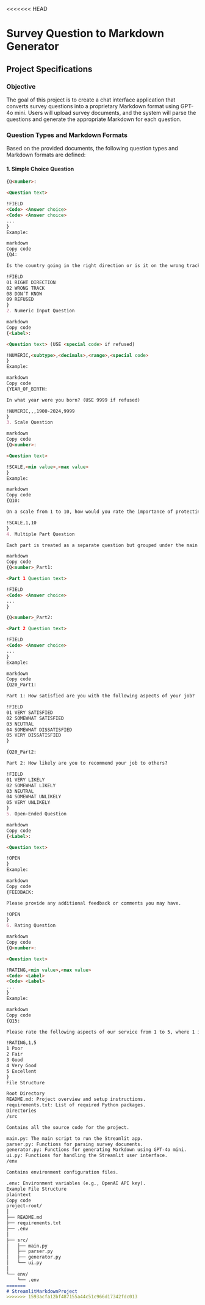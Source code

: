 <<<<<<< HEAD
# Survey Question to Markdown Generator

## Project Specifications

### Objective
The goal of this project is to create a chat interface application that converts survey questions into a proprietary Markdown format using GPT-4o mini. Users will upload survey documents, and the system will parse the questions and generate the appropriate Markdown for each question.

### Question Types and Markdown Formats
Based on the provided documents, the following question types and Markdown formats are defined:

#### 1. Simple Choice Question
```markdown
{Q<number>:

<Question text>

!FIELD
<Code> <Answer choice>
<Code> <Answer choice>
...
}
Example:

markdown
Copy code
{Q4:

Is the country going in the right direction or is it on the wrong track?

!FIELD
01 RIGHT DIRECTION
02 WRONG TRACK
08 DON’T KNOW
09 REFUSED
}
2. Numeric Input Question

markdown
Copy code
{<Label>:

<Question text> (USE <special code> if refused)

!NUMERIC,<subtype>,<decimals>,<range>,<special code>
}
Example:

markdown
Copy code
{YEAR_OF_BIRTH:

In what year were you born? (USE 9999 if refused)

!NUMERIC,,,1900-2024,9999
}
3. Scale Question

markdown
Copy code
{Q<number>:

<Question text>

!SCALE,<min value>,<max value>
}
Example:

markdown
Copy code
{Q10:

On a scale from 1 to 10, how would you rate the importance of protecting the environment?

!SCALE,1,10
}
4. Multiple Part Question

Each part is treated as a separate question but grouped under the main question label.

markdown
Copy code
{Q<number>_Part1:

<Part 1 Question text>

!FIELD
<Code> <Answer choice>
...
}

{Q<number>_Part2:

<Part 2 Question text>

!FIELD
<Code> <Answer choice>
...
}
Example:

markdown
Copy code
{Q20_Part1:

Part 1: How satisfied are you with the following aspects of your job?

!FIELD
01 VERY SATISFIED
02 SOMEWHAT SATISFIED
03 NEUTRAL
04 SOMEWHAT DISSATISFIED
05 VERY DISSATISFIED
}

{Q20_Part2:

Part 2: How likely are you to recommend your job to others?

!FIELD
01 VERY LIKELY
02 SOMEWHAT LIKELY
03 NEUTRAL
04 SOMEWHAT UNLIKELY
05 VERY UNLIKELY
}
5. Open-Ended Question

markdown
Copy code
{<Label>:

<Question text>

!OPEN
}
Example:

markdown
Copy code
{FEEDBACK:

Please provide any additional feedback or comments you may have.

!OPEN
}
6. Rating Question

markdown
Copy code
{Q<number>:

<Question text>

!RATING,<min value>,<max value>
<Code> <Label>
<Code> <Label>
...
}
Example:

markdown
Copy code
{Q15:

Please rate the following aspects of our service from 1 to 5, where 1 is Poor and 5 is Excellent.

!RATING,1,5
1 Poor
2 Fair
3 Good
4 Very Good
5 Excellent
}
File Structure

Root Directory
README.md: Project overview and setup instructions.
requirements.txt: List of required Python packages.
Directories
/src

Contains all the source code for the project.

main.py: The main script to run the Streamlit app.
parser.py: Functions for parsing survey documents.
generator.py: Functions for generating Markdown using GPT-4o mini.
ui.py: Functions for handling the Streamlit user interface.
/env

Contains environment configuration files.

.env: Environment variables (e.g., OpenAI API key).
Example File Structure
plaintext
Copy code
project-root/
│
├── README.md
├── requirements.txt
├── .env
│
├── src/
│   ├── main.py
│   ├── parser.py
│   ├── generator.py
│   └── ui.py
│
└── env/
    └── .env
=======
# StreamlitMarkdownProject
>>>>>>> 1593acfa12bf487155a44c51c966d17342fdc013
